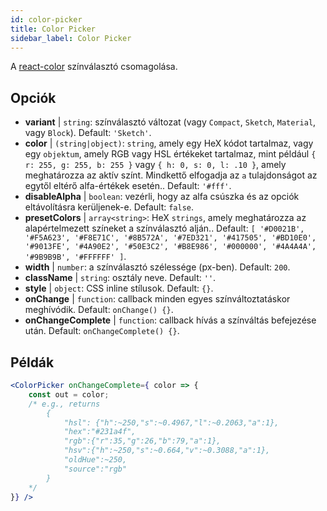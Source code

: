 ```yaml
---
id: color-picker
title: Color Picker
sidebar_label: Color Picker
---
```


A [react-color](https://casesandberg.github.io/react-color/) színválasztó csomagolása.

## Opciók

* __variant__ | `string`: színválasztó változat (vagy `Compact`, `Sketch`, `Material`, vagy `Block`). Default: `'Sketch'`.
* __color__ | `(string|object)`: `string`, amely egy HeX kódot tartalmaz, vagy egy `objektum`, amely RGB vagy HSL értékeket tartalmaz, mint például `{ r: 255, g: 255, b: 255 }` vagy `{ h: 0, s: 0, l: .10 }`, amely meghatározza az aktív színt. Mindkettő elfogadja az `a` tulajdonságot az egytől eltérő alfa-értékek esetén.. Default: `'#fff'`.
* __disableAlpha__ | `boolean`: vezérli, hogy az alfa csúszka és az opciók eltávolításra kerüljenek-e. Default: `false`.
* __presetColors__ | `array<string>`: HeX `strings`, amely meghatározza az alapértelmezett színeket a színválasztó alján.. Default: `[
  '#D0021B',
  '#F5A623',
  '#F8E71C',
  '#8B572A',
  '#7ED321',
  '#417505',
  '#BD10E0',
  '#9013FE',
  '#4A90E2',
  '#50E3C2',
  '#B8E986',
  '#000000',
  '#4A4A4A',
  '#9B9B9B',
  '#FFFFFF'
]`.
* __width__ | `number`: a színválasztó szélessége (px-ben). Default: `200`.
* __className__ | `string`: osztály neve. Default: `''`.
* __style__ | `object`: CSS inline stílusok. Default: `{}`.
* __onChange__ | `function`: callback minden egyes színváltoztatáskor meghívódik. Default: `onChange() {}`.
* __onChangeComplete__ | `function`: callback hívás a színváltás befejezése után. Default: `onChangeComplete() {}`.


## Példák

```jsx live
<ColorPicker onChangeComplete={ color => {
    const out = color;
    /* e.g., returns 
        {
            "hsl": {"h":~250,"s":~0.4967,"l":~0.2063,"a":1},
            "hex":"#231a4f",
            "rgb":{"r":35,"g":26,"b":79,"a":1},
            "hsv":{"h":~250,"s":~0.664,"v":~0.3088,"a":1},
            "oldHue":~250,
            "source":"rgb"
        }
    */
}} />
```

